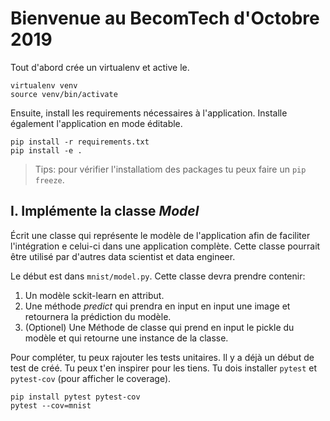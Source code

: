 # Bienvenue au BecomTech d'Octobre 2019

Tout d'abord crée un virtualenv et active le.

```(sh)
virtualenv venv
source venv/bin/activate
```

Ensuite, install les requirements nécessaires à l'application. Installe également l'application en mode éditable.

```(sh)
pip install -r requirements.txt
pip install -e .
```

> Tips: pour vérifier l'installatiom des packages tu peux faire un `pip freeze`.

## I. Implémente la classe _Model_

Écrit une classe qui représente le modèle de l'application afin de faciliter l'intégration e celui-ci dans une application complète. Cette classe pourrait être utilisé par d'autres data scientist et data engineer.

Le début est dans `mnist/model.py`. Cette classe devra prendre contenir:

1. Un modèle sckit-learn en attribut.
2. Une méthode _predict_ qui prendra en input en input une image et retournera la prédiction du modèle.
3. (Optionel) Une Méthode de classe qui prend en input le pickle du modèle et qui retourne une instance de la classe.

Pour compléter, tu peux rajouter les tests unitaires. Il y a déjà un début de test de créé. Tu peux t'en inspirer pour les tiens. Tu dois installer `pytest` et `pytest-cov` (pour afficher le coverage).

```(sh)
pip install pytest pytest-cov
pytest --cov=mnist
```
